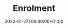 ---
title: "Enrolment"
description: "New parent on-boarding"
date: 2022-01-27T00:00:00+01:00
draft: false
layout: enrolment
---